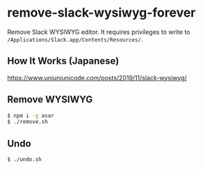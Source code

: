 # remove-slack-wysiwyg-forever

Remove Slack WYSIWYG editor.
It requires privileges to write to `/Applications/Slack.app/Contents/Resources/`.

## How It Works (Japanese)

https://www.uniuniunicode.com/posts/2019/11/slack-wysiwyg/

## Remove WYSIWYG

```bash
$ npm i -g asar
$ ./remove.sh
```

## Undo

```bash
$ ./undo.sh
```
